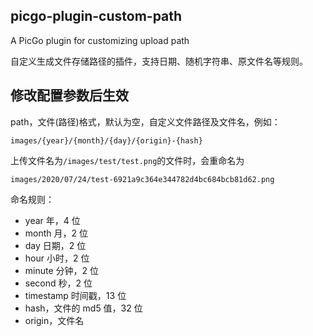 ## picgo-plugin-custom-path

A PicGo plugin for customizing upload path

自定义生成文件存储路径的插件，支持日期、随机字符串、原文件名等规则。

## 修改配置参数后生效

path，文件(路径)格式，默认为空，自定义文件路径及文件名，例如：

    images/{year}/{month}/{day}/{origin}-{hash}

上传文件名为`/images/test/test.png`的文件时，会重命名为

    images/2020/07/24/test-6921a9c364e344782d4bc684bcb81d62.png

命名规则：

- year 年，4 位
- month 月，2 位
- day 日期，2 位
- hour 小时，2 位
- minute 分钟，2 位
- second 秒，2 位
- timestamp 时间戳，13 位
- hash，文件的 md5 值，32 位
- origin，文件名
